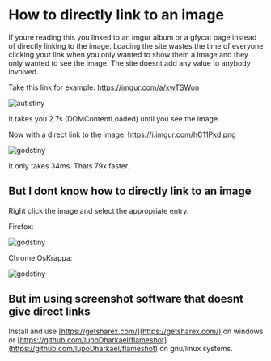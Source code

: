 # How to directly link to an image

If youre reading this you linked to an imgur album or a gfycat page instead of directly linking to the image. Loading the site wastes the time of everyone clicking your link when you only wanted to show them a image and they only wanted to see the image. The site doesnt add any value to anybody involved. 

Take this link for example: https://imgur.com/a/xwTSWon 

<img src="https://raw.githubusercontent.com/Oreganon/not-directly-linking-to-the-image-autistiny-clap/master/2019-01-26_01-08.png" alt="autistiny" />

It takes you 2.7s (DOMContentLoaded) until you see the image.

Now with a direct link to the image: https://i.imgur.com/hC11Pkd.png

<img src="https://raw.githubusercontent.com/Oreganon/not-directly-linking-to-the-image-autistiny-clap/master/2019-01-26_01-09.png" alt="godstiny" />

It only takes 34ms. Thats 79x faster.

## But I dont know how to directly link to an image

Right click the image and select the appropriate entry.

Firefox: 

<img src="https://raw.githubusercontent.com/Oreganon/not-directly-linking-to-the-image-autistiny-clap/master/2019-01-26_01-18.png" alt="godstiny" />

Chrome OsKrappa:

<img src="https://raw.githubusercontent.com/Oreganon/not-directly-linking-to-the-image-autistiny-clap/master/2019-01-26_01-26.png" alt="godstiny" />

## But im using screenshot software that doesnt give direct links

Install and use [https://getsharex.com/](https://getsharex.com/) on windows or [https://github.com/lupoDharkael/flameshot](https://github.com/lupoDharkael/flameshot) on gnu/linux systems.
